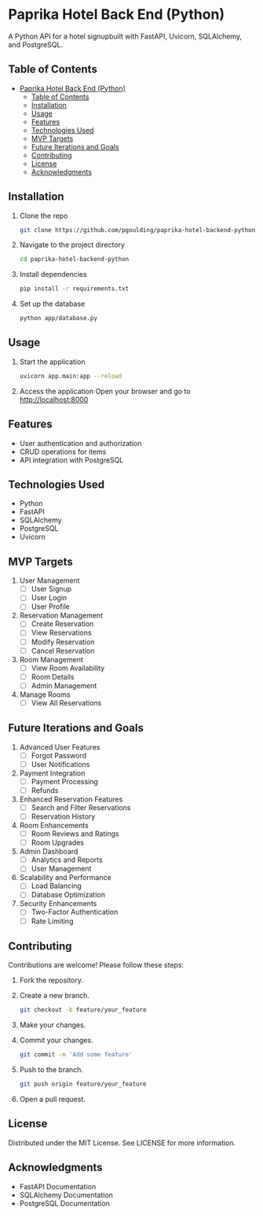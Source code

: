 # Paprika Hotel Back End (Python)

A Python API for a hotel signupbuilt with FastAPI, Uvicorn, SQLAlchemy, and PostgreSQL.

## Table of Contents

- [Paprika Hotel Back End (Python)](#paprika-hotel-back-end-python)
  - [Table of Contents](#table-of-contents)
  - [Installation](#installation)
  - [Usage](#usage)
  - [Features](#features)
  - [Technologies Used](#technologies-used)
  - [MVP Targets](#mvp-targets)
  - [Future Iterations and Goals](#future-iterations-and-goals)
  - [Contributing](#contributing)
  - [License](#license)
  - [Acknowledgments](#acknowledgments)

## Installation

1. Clone the repo

   ```sh
   git clone https://github.com/pgoulding/paprika-hotel-backend-python
   ```

2. Navigate to the project directory

   ```sh
   cd paprika-hotel-backend-python
   ```

3. Install dependencies

   ```sh
   pip install -r requirements.txt
   ```

4. Set up the database

   ```sh
   python app/database.py
   ```

## Usage

1. Start the application

   ```sh
   uvicorn app.main:app --reload
   ```

2. Access the application
Open your browser and go to <http://localhost:8000>

## Features

- User authentication and authorization
- CRUD operations for items
- API integration with PostgreSQL

## Technologies Used

- Python
- FastAPI
- SQLAlchemy
- PostgreSQL
- Uvicorn

## MVP Targets

1. User Management
   - [ ] User Signup
   - [ ] User Login
   - [ ] User Profile

2. Reservation Management
   - [ ] Create Reservation
   - [ ] View Reservations
   - [ ] Modify Reservation
   - [ ] Cancel Reservation

3. Room Management
   - [ ] View Room Availability
   - [ ] Room Details
   - [ ] Admin Management

4. Manage Rooms
   - [ ] View All Reservations

## Future Iterations and Goals

1. Advanced User Features
   - [ ] Forgot Password
   - [ ] User Notifications

2. Payment Integration
   - [ ] Payment Processing
   - [ ] Refunds

3. Enhanced Reservation Features
   - [ ] Search and Filter Reservations
   - [ ] Reservation History

4. Room Enhancements
   - [ ] Room Reviews and Ratings
   - [ ] Room Upgrades

5. Admin Dashboard
   - [ ] Analytics and Reports
   - [ ] User Management
6. Scalability and Performance
   - [ ] Load Balancing
   - [ ] Database Optimization

7. Security Enhancements
   - [ ] Two-Factor Authentication
   - [ ] Rate Limiting

## Contributing

Contributions are welcome! Please follow these steps:

1. Fork the repository.
2. Create a new branch.

   ```sh
   git checkout -b feature/your_feature
   ```

3. Make your changes.
4. Commit your changes.

   ```sh
   git commit -m 'Add some feature'
   ```

5. Push to the branch.

   ```sh
   git push origin feature/your_feature
   ```

6. Open a pull request.

## License

Distributed under the MIT License. See LICENSE for more information.

## Acknowledgments

- FastAPI Documentation
- SQLAlchemy Documentation
- PostgreSQL Documentation